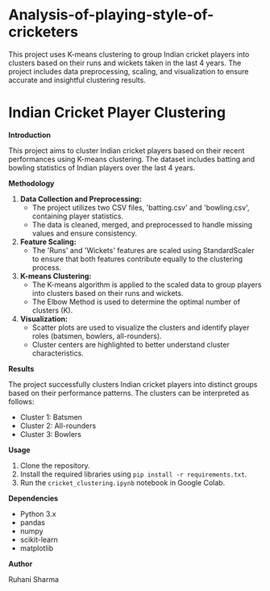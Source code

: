 # Analysis-of-playing-style-of-cricketers
This project uses K-means clustering to group Indian cricket players into clusters based on their runs and wickets taken in the last 4 years. The project includes data preprocessing, scaling, and visualization to ensure accurate and insightful clustering results.

# Indian Cricket Player Clustering

**Introduction**

This project aims to cluster Indian cricket players based on their recent performances using K-means clustering. The dataset includes batting and bowling statistics of Indian players over the last 4 years.

**Methodology**

1. **Data Collection and Preprocessing:**
   - The project utilizes two CSV files, 'batting.csv' and 'bowling.csv', containing player statistics.
   - The data is cleaned, merged, and preprocessed to handle missing values and ensure consistency.
2. **Feature Scaling:**
   - The 'Runs' and 'Wickets' features are scaled using StandardScaler to ensure that both features contribute equally to the clustering process.
3. **K-means Clustering:**
   - The K-means algorithm is applied to the scaled data to group players into clusters based on their runs and wickets.
   - The Elbow Method is used to determine the optimal number of clusters (K).
4. **Visualization:**
   - Scatter plots are used to visualize the clusters and identify player roles (batsmen, bowlers, all-rounders).
   - Cluster centers are highlighted to better understand cluster characteristics.

**Results**

The project successfully clusters Indian cricket players into distinct groups based on their performance patterns. The clusters can be interpreted as follows:

- Cluster 1: Batsmen
- Cluster 2: All-rounders
- Cluster 3: Bowlers

**Usage**

1. Clone the repository.
2. Install the required libraries using `pip install -r requirements.txt`.
3. Run the `cricket_clustering.ipynb` notebook in Google Colab.

**Dependencies**

- Python 3.x
- pandas
- numpy
- scikit-learn
- matplotlib

**Author**

Ruhani Sharma
